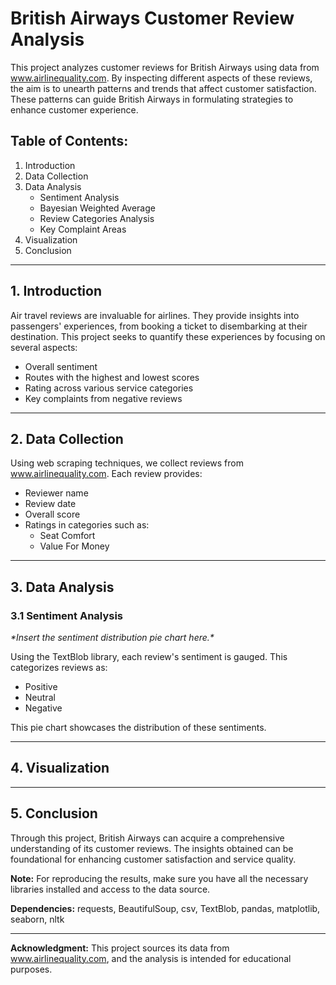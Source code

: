 <!DOCTYPE html>
<html lang="en">
<head>
    <meta charset="UTF-8">
    <meta name="viewport" content="width=device-width, initial-scale=1.0">
    <title>British Airways Customer Review Analysis</title>
    <style>
        /* You can add CSS styles here if needed */
    </style>
</head>
<body>

<h1>British Airways Customer Review Analysis</h1>

<p>This project analyzes customer reviews for British Airways using data from <a href="https://www.airlinequality.com">www.airlinequality.com</a>. By inspecting different aspects of these reviews, the aim is to unearth patterns and trends that affect customer satisfaction. These patterns can guide British Airways in formulating strategies to enhance customer experience.</p>

<h2>Table of Contents:</h2>
<ol>
    <li>Introduction</li>
    <li>Data Collection</li>
    <li>Data Analysis
        <ul>
            <li>Sentiment Analysis</li>
            <li>Bayesian Weighted Average</li>
            <li>Review Categories Analysis</li>
            <li>Key Complaint Areas</li>
        </ul>
    </li>
    <li>Visualization</li>
    <li>Conclusion</li>
</ol>

<hr>

<h2>1. Introduction</h2>

<p>Air travel reviews are invaluable for airlines. They provide insights into passengers' experiences, from booking a ticket to disembarking at their destination. This project seeks to quantify these experiences by focusing on several aspects:</p>
<ul>
    <li>Overall sentiment</li>
    <li>Routes with the highest and lowest scores</li>
    <li>Rating across various service categories</li>
    <li>Key complaints from negative reviews</li>
</ul>

<hr>

<h2>2. Data Collection</h2>

<p>Using web scraping techniques, we collect reviews from <a href="https://www.airlinequality.com">www.airlinequality.com</a>. Each review provides:</p>

<ul>
    <li>Reviewer name</li>
    <li>Review date</li>
    <li>Overall score</li>
    <!-- ... add other review aspects similarly ... -->
    <li>Ratings in categories such as:
        <ul>
            <li>Seat Comfort</li>
            <!-- ... add other rating categories similarly ... -->
            <li>Value For Money</li>
        </ul>
    </li>
</ul>

<hr>

<h2>3. Data Analysis</h2>

<h3>3.1 Sentiment Analysis</h3>
<p><em>*Insert the sentiment distribution pie chart here.*</em></p>
<p>Using the TextBlob library, each review's sentiment is gauged. This categorizes reviews as:</p>
<ul>
    <li>Positive</li>
    <li>Neutral</li>
    <li>Negative</li>
</ul>
<p>This pie chart showcases the distribution of these sentiments.</p>

<!-- ... Add other sections similarly ... -->

<hr>

<h2>4. Visualization</h2>
<!-- Visualization content here ... -->

<hr>

<h2>5. Conclusion</h2>
<p>Through this project, British Airways can acquire a comprehensive understanding of its customer reviews. The insights obtained can be foundational for enhancing customer satisfaction and service quality.</p>

<p><strong>Note:</strong> For reproducing the results, make sure you have all the necessary libraries installed and access to the data source.</p>

<p><strong>Dependencies:</strong> requests, BeautifulSoup, csv, TextBlob, pandas, matplotlib, seaborn, nltk</p>

<hr>

<p><strong>Acknowledgment:</strong> This project sources its data from <a href="https://www.airlinequality.com">www.airlinequality.com</a>, and the analysis is intended for educational purposes.</p>

</body>
</html>
